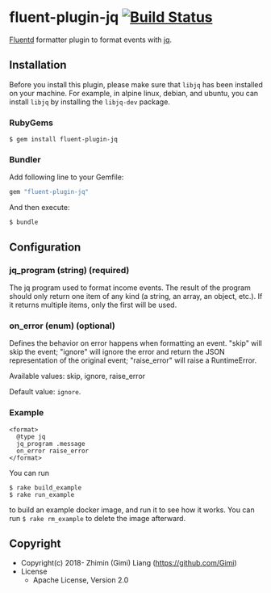 # fluent-plugin-jq [![Build Status](https://travis-ci.org/Gimi/fluent-plugin-jq.svg?branch=master)](https://travis-ci.org/Gimi/fluent-plugin-jq)

[Fluentd](https://fluentd.org/) formatter plugin to format events with [jq](https://stedolan.github.io/jq/).

## Installation

Before you install this plugin, please make sure that `libjq` has been installed on your machine. For example, in alpine linux, debian, and ubuntu, you can install `libjq` by installing the `libjq-dev` package.

### RubyGems

```
$ gem install fluent-plugin-jq
```

### Bundler

Add following line to your Gemfile:

```ruby
gem "fluent-plugin-jq"
```

And then execute:

```
$ bundle
```

## Configuration

### jq_program (string) (required)

The jq program used to format income events. The result of the program should only return one item of any kind (a string, an array, an object, etc.). If it returns multiple items, only the first will be used.

### on_error (enum) (optional)

Defines the behavior on error happens when formatting an event. "skip" will skip the event; "ignore" will ignore the error and return the JSON representation of the original event; "raise_error" will raise a RuntimeError.

Available values: skip, ignore, raise_error

Default value: `ignore`.

### Example

```
<format>
  @type jq
  jq_program .message
  on_error raise_error
</format>
```

You can run

```
$ rake build_example
$ rake run_example
```

to build an example docker image, and run it to see how it works. You can run `$ rake rm_example` to delete the image afterward.

## Copyright

* Copyright(c) 2018- Zhimin (Gimi) Liang (https://github.com/Gimi)
* License
  * Apache License, Version 2.0

